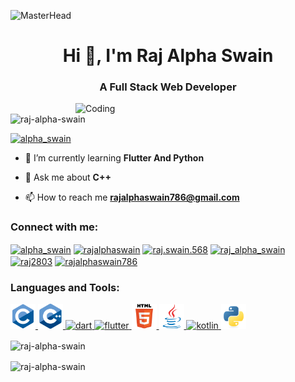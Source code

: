 ![MasterHead](https://www.google.com/url?sa=i&url=https%3A%2F%2Fgithub.com%2Fmohdaahad&psig=AOvVaw3WYwUSXy8Xz2iM_MpguTLo&ust=1748681880981000&source=images&cd=vfe&opi=89978449&ved=0CBMQjRxqFwoTCNi_1ejpyo0DFQAAAAAdAAAAABAE)

<h1 align="center">Hi 👋, I'm Raj Alpha Swain</h1>
<h3 align="center">A Full Stack Web Developer</h3>
<img align="right" alt="Coding" width="400" src="https://camo.githubusercontent.com/5ddf73ad3a205111cf8c686f687fc216c2946a75005718c8da5b837ad9de78c9/68747470733a2f2f7468756d62732e6766796361742e636f6d2f4576696c4e657874446576696c666973682d736d616c6c2e676966">

<p align="left"> <img src="https://komarev.com/ghpvc/?username=raj-alpha-swain&label=Profile%20views&color=0e75b6&style=flat" alt="raj-alpha-swain" /> </p>

<p align="left"> <a href="https://twitter.com/alpha_swain" target="blank"><img src="https://img.shields.io/twitter/follow/alpha_swain?logo=twitter&style=for-the-badge" alt="alpha_swain" /></a> </p>

- 🌱 I’m currently learning **Flutter And Python**

- 💬 Ask me about **C++**

- 📫 How to reach me **rajalphaswain786@gmail.com**

<h3 align="left">Connect with me:</h3>
<p align="left">
<a href="https://twitter.com/alpha_swain" target="blank"><img align="center" src="https://raw.githubusercontent.com/rahuldkjain/github-profile-readme-generator/master/src/images/icons/Social/twitter.svg" alt="alpha_swain" height="30" width="40" /></a>
<a href="https://linkedin.com/in/rajalphaswain" target="blank"><img align="center" src="https://raw.githubusercontent.com/rahuldkjain/github-profile-readme-generator/master/src/images/icons/Social/linked-in-alt.svg" alt="rajalphaswain" height="30" width="40" /></a>
<a href="https://fb.com/raj.swain.568" target="blank"><img align="center" src="https://raw.githubusercontent.com/rahuldkjain/github-profile-readme-generator/master/src/images/icons/Social/facebook.svg" alt="raj.swain.568" height="30" width="40" /></a>
<a href="https://instagram.com/raj_alpha_swain" target="blank"><img align="center" src="https://raw.githubusercontent.com/rahuldkjain/github-profile-readme-generator/master/src/images/icons/Social/instagram.svg" alt="raj_alpha_swain" height="30" width="40" /></a>
<a href="https://www.codechef.com/users/raj2803" target="blank"><img align="center" src="https://cdn.jsdelivr.net/npm/simple-icons@3.1.0/icons/codechef.svg" alt="raj2803" height="30" width="40" /></a>
<a href="https://www.hackerrank.com/rajalphaswain786" target="blank"><img align="center" src="https://raw.githubusercontent.com/rahuldkjain/github-profile-readme-generator/master/src/images/icons/Social/hackerrank.svg" alt="rajalphaswain786" height="30" width="40" /></a>
</p>

<h3 align="left">Languages and Tools:</h3>
<p align="left"> <a href="https://www.cprogramming.com/" target="_blank" rel="noreferrer"> <img src="https://raw.githubusercontent.com/devicons/devicon/master/icons/c/c-original.svg" alt="c" width="40" height="40"/> </a> <a href="https://www.w3schools.com/cpp/" target="_blank" rel="noreferrer"> <img src="https://raw.githubusercontent.com/devicons/devicon/master/icons/cplusplus/cplusplus-original.svg" alt="cplusplus" width="40" height="40"/> </a> <a href="https://dart.dev" target="_blank" rel="noreferrer"> <img src="https://www.vectorlogo.zone/logos/dartlang/dartlang-icon.svg" alt="dart" width="40" height="40"/> </a> <a href="https://flutter.dev" target="_blank" rel="noreferrer"> <img src="https://www.vectorlogo.zone/logos/flutterio/flutterio-icon.svg" alt="flutter" width="40" height="40"/> </a> <a href="https://www.w3.org/html/" target="_blank" rel="noreferrer"> <img src="https://raw.githubusercontent.com/devicons/devicon/master/icons/html5/html5-original-wordmark.svg" alt="html5" width="40" height="40"/> </a> <a href="https://www.java.com" target="_blank" rel="noreferrer"> <img src="https://raw.githubusercontent.com/devicons/devicon/master/icons/java/java-original.svg" alt="java" width="40" height="40"/> </a> <a href="https://kotlinlang.org" target="_blank" rel="noreferrer"> <img src="https://www.vectorlogo.zone/logos/kotlinlang/kotlinlang-icon.svg" alt="kotlin" width="40" height="40"/> </a> <a href="https://www.python.org" target="_blank" rel="noreferrer"> <img src="https://raw.githubusercontent.com/devicons/devicon/master/icons/python/python-original.svg" alt="python" width="40" height="40"/> </a> </p>

<p><img align="center" src="https://github-readme-stats.vercel.app/api/top-langs?username=raj-alpha-swain&show_icons=true&locale=en&layout=compact" alt="raj-alpha-swain" /></p>

<p><img align="center" src="https://github-readme-streak-stats.herokuapp.com/?user=raj-alpha-swain&" alt="raj-alpha-swain" /></p>

